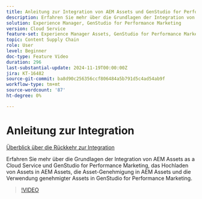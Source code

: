 ```yaml
---
title: Anleitung zur Integration von AEM Assets und GenStudio for Performance Marketing
description: Erfahren Sie mehr über die Grundlagen der Integration von AEM Assets und GenStudio for Performance Marketing, das Hochladen von Assets in AEM Assets, die Asset-Genehmigung in AEM Assets und die Verwendung genehmigter Assets in GenStudio for Performance Marketing.
solution: Experience Manager, GenStudio for Performance Marketing
version: Cloud Service
feature-set: Experience Manager Assets, GenStudio for Performance Marketing
topic: Content Supply Chain
role: User
level: Beginner
doc-type: Feature Video
duration: 296
last-substantial-update: 2024-11-19T00:00:00Z
jira: KT-16482
source-git-commit: ba8d90c256356ccf806484a5b791d5c4ad54ab9f
workflow-type: tm+mt
source-wordcount: '87'
ht-degree: 0%

---
```



# Anleitung zur Integration

[Überblick über die Rückkehr zur Integration](./overview.md)

Erfahren Sie mehr über die Grundlagen der Integration von AEM Assets as a Cloud Service und GenStudio for Performance Marketing, das Hochladen von Assets in AEM Assets, die Asset-Genehmigung in AEM Assets und die Verwendung genehmigter Assets in GenStudio for Performance Marketing.

>[!VIDEO](https://video.tv.adobe.com/v/3439264/?learn=on)
